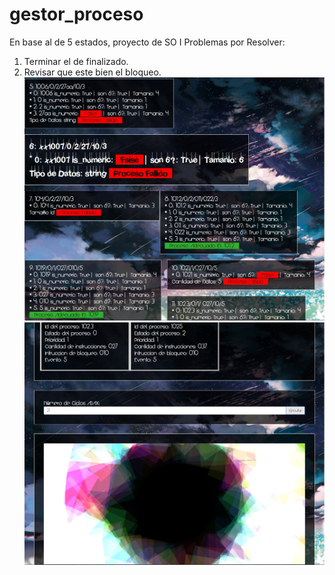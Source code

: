 # gestor_proceso
En base al de 5 estados, proyecto de SO I
Problemas por Resolver:
1. Terminar el de finalizado.
2. Revisar que este bien el bloqueo.
![Proceso Screenshot](/img/simulador.jpg)
![Proceso Screenshot](/img/simulador1.jpg)

